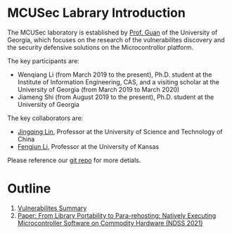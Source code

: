 # MCUSec Labrary Introduction
The MCUSec laboratory is established by [Prof. Guan](https://guanle.org/) of the University of Georgia,
which focuses on the research of the vulnerabilites discovery and the security defensive solutions on the Microcontrollor platform.

The key participants are:
- Wenqiang Li (from March 2019 to the present), Ph.D. student at the Institute of Information Engineering, CAS, and a visiting scholar at the University of Georgia (from March 2019 to March 2020)
- Jiameng Shi (from August 2019 to the present), Ph.D. student at the University of Georgia

The key collaborators are:
- [Jingqing Lin](https://lin-jingqiang.github.io/), Professor at the University of Science and Technology of China
- [Fengjun Li](http://www.ittc.ku.edu/~fli/index.html), Professor at the University of Kansas

Please reference our [git repo](https://github.com/MCUSec) for more detials.

# Outline
1. [Vulnerabilites Summary](https://mcusec.github.io/vulnerabilities)
2. [Paper: From Library Portability to Para-rehosting: Natively Executing Microcontroller Software on Commodity Hardware (NDSS 2021)](https://www.ndss-symposium.org/ndss-paper/from-library-portability-to-para-rehosting-natively-executing-microcontroller-software-on-commodity-hardware/)
